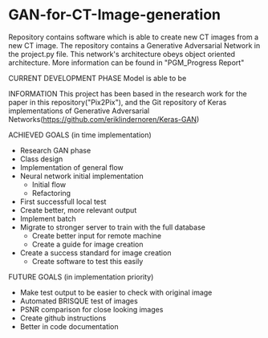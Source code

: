 # GAN-for-CT-Image-generation
Repository contains software which is able to create new CT images from a new CT image. The repository contains a Generative Adversarial Network in the project.py file. This network's architecture obeys object oriented architecture. More information can be found in "PGM_Progress Report"

CURRENT DEVELOPMENT PHASE
Model is able to be 

INFORMATION
This project has been based in the research work for the paper in this repository("Pix2Pix"), and the Git repository of Keras implementations of Generative Adversarial Networks(https://github.com/eriklindernoren/Keras-GAN)

ACHIEVED GOALS (in time implementation)
- Research GAN phase
- Class design
- Implementation of general flow
- Neural network initial implementation
    - Initial flow
    - Refactoring
- First successfull local test
- Create better, more relevant output
- Implement batch
- Migrate to stronger server to train with the full database
    - Create better input for remote machine
    - Create a guide for image creation
- Create a success standard for image creation
    - Create software to test this easily

FUTURE GOALS (in implementation priority)
- Make test output to be easier to check with original image
- Automated BRISQUE test of images
- PSNR comparison for close looking images
- Create github instructions
- Better in code documentation

